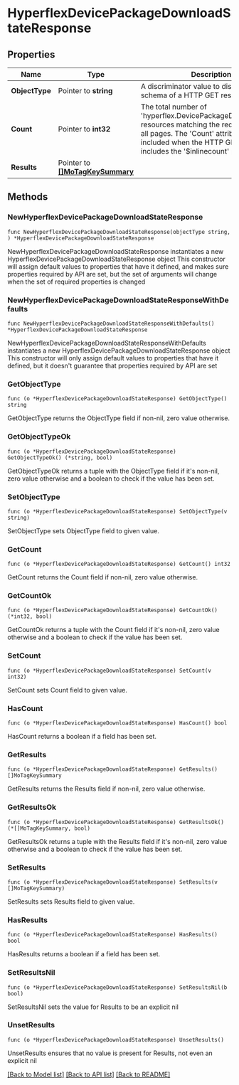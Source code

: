 # HyperflexDevicePackageDownloadStateResponse

## Properties

Name | Type | Description | Notes
------------ | ------------- | ------------- | -------------
**ObjectType** | Pointer to **string** | A discriminator value to disambiguate the schema of a HTTP GET response body. | 
**Count** | Pointer to **int32** | The total number of &#39;hyperflex.DevicePackageDownloadState&#39; resources matching the request, accross all pages. The &#39;Count&#39; attribute is included when the HTTP GET request includes the &#39;$inlinecount&#39; parameter. | [optional] 
**Results** | Pointer to [**[]MoTagKeySummary**](mo.TagKeySummary.md) |  | [optional] 

## Methods

### NewHyperflexDevicePackageDownloadStateResponse

`func NewHyperflexDevicePackageDownloadStateResponse(objectType string, ) *HyperflexDevicePackageDownloadStateResponse`

NewHyperflexDevicePackageDownloadStateResponse instantiates a new HyperflexDevicePackageDownloadStateResponse object
This constructor will assign default values to properties that have it defined,
and makes sure properties required by API are set, but the set of arguments
will change when the set of required properties is changed

### NewHyperflexDevicePackageDownloadStateResponseWithDefaults

`func NewHyperflexDevicePackageDownloadStateResponseWithDefaults() *HyperflexDevicePackageDownloadStateResponse`

NewHyperflexDevicePackageDownloadStateResponseWithDefaults instantiates a new HyperflexDevicePackageDownloadStateResponse object
This constructor will only assign default values to properties that have it defined,
but it doesn't guarantee that properties required by API are set

### GetObjectType

`func (o *HyperflexDevicePackageDownloadStateResponse) GetObjectType() string`

GetObjectType returns the ObjectType field if non-nil, zero value otherwise.

### GetObjectTypeOk

`func (o *HyperflexDevicePackageDownloadStateResponse) GetObjectTypeOk() (*string, bool)`

GetObjectTypeOk returns a tuple with the ObjectType field if it's non-nil, zero value otherwise
and a boolean to check if the value has been set.

### SetObjectType

`func (o *HyperflexDevicePackageDownloadStateResponse) SetObjectType(v string)`

SetObjectType sets ObjectType field to given value.


### GetCount

`func (o *HyperflexDevicePackageDownloadStateResponse) GetCount() int32`

GetCount returns the Count field if non-nil, zero value otherwise.

### GetCountOk

`func (o *HyperflexDevicePackageDownloadStateResponse) GetCountOk() (*int32, bool)`

GetCountOk returns a tuple with the Count field if it's non-nil, zero value otherwise
and a boolean to check if the value has been set.

### SetCount

`func (o *HyperflexDevicePackageDownloadStateResponse) SetCount(v int32)`

SetCount sets Count field to given value.

### HasCount

`func (o *HyperflexDevicePackageDownloadStateResponse) HasCount() bool`

HasCount returns a boolean if a field has been set.

### GetResults

`func (o *HyperflexDevicePackageDownloadStateResponse) GetResults() []MoTagKeySummary`

GetResults returns the Results field if non-nil, zero value otherwise.

### GetResultsOk

`func (o *HyperflexDevicePackageDownloadStateResponse) GetResultsOk() (*[]MoTagKeySummary, bool)`

GetResultsOk returns a tuple with the Results field if it's non-nil, zero value otherwise
and a boolean to check if the value has been set.

### SetResults

`func (o *HyperflexDevicePackageDownloadStateResponse) SetResults(v []MoTagKeySummary)`

SetResults sets Results field to given value.

### HasResults

`func (o *HyperflexDevicePackageDownloadStateResponse) HasResults() bool`

HasResults returns a boolean if a field has been set.

### SetResultsNil

`func (o *HyperflexDevicePackageDownloadStateResponse) SetResultsNil(b bool)`

 SetResultsNil sets the value for Results to be an explicit nil

### UnsetResults
`func (o *HyperflexDevicePackageDownloadStateResponse) UnsetResults()`

UnsetResults ensures that no value is present for Results, not even an explicit nil

[[Back to Model list]](../README.md#documentation-for-models) [[Back to API list]](../README.md#documentation-for-api-endpoints) [[Back to README]](../README.md)


